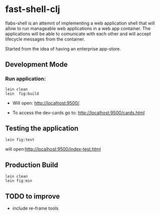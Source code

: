 # fast-shell-clj

flabs-shell is an attemnt of implementing a web application shell that will allow to run manageable web applications in a web app container. The applications will be able to comunicate with each other and will accept lifecycle messages from the container.

Started from the idea of having an enterprise app-store.

## Development Mode

### Run application:

```
lein clean
lein  fig:build
```

* Will open: [http://localhost:9500/](http://localhost:9500/).

* To access the dev-cards go to:
[http://localhost:9500/cards.html](http://localhost:9500/cards.html)


## Testing the application
```
lein fig:test
```
will open:[http://localhost:9500/index-test.html](http://localhost:5000/index-test.html)


## Production Build

```
lein clean
lein fig:min
```



## TODO to improve

* include re-frame tools